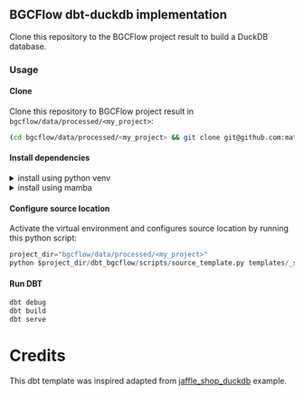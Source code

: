## BGCFlow dbt-duckdb implementation
Clone this repository to the BGCFlow project result to build a DuckDB database.

### Usage
#### Clone
Clone this repository to BGCFlow project result in `bgcflow/data/processed/<my_project>`:
```bash
(cd bgcflow/data/processed/<my_project> && git clone git@github.com:matinnuhamunada/dbt_bgcflow.git)
```
#### Install dependencies
<details>
<summary>install using python venv</summary>

```bash
python3 -m venv venv
source venv/bin/activate
python3 -m pip install --upgrade pip
python3 -m pip install -r requirements.txt
```

</details>

<details>
<summary>install using mamba</summary>

```bash
mamba env create -f env.yml
```

</details>

#### Configure source location
Activate the virtual environment and configures source location by running this python script:

```python
project_dir="bgcflow/data/processed/<my_project>"
python $project_dir/dbt_bgcflow/scripts/source_template.py templates/_sources.yml models/sources.yml "6.1.1" "0.30"
```

#### Run DBT
```bash
dbt debug
dbt build
dbt serve
```

# Credits
This dbt template was inspired adapted from [jaffle_shop_duckdb](https://github.com/dbt-labs/jaffle_shop_duckdb) example.
